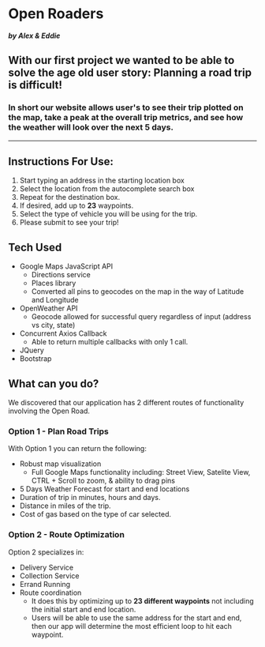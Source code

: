 # Open Roaders
***by Alex & Eddie***

## With our first project we wanted to be able to solve the age old user story: **Planning a road trip is difficult!**
### In short our website allows user's to see their trip plotted on the map, take a peak at the overall trip metrics, and see how the weather will look over the next 5 days. 
---
## Instructions For Use:
1. Start typing an address in the starting location box
2. Select the location from the autocomplete search box
3. Repeat for the destination box. 
4. If desired, add up to **23** waypoints. 
5. Select the type of vehicle you will be using for the trip. 
6. Please submit to see your trip!

## Tech Used
* Google Maps JavaScript API
    * Directions service
    * Places library
    * Converted all pins to geocodes on the map in the way of Latitude and Longitude
* OpenWeather API
    * Geocode allowed for successful query regardless of input (address vs city, state)
* Concurrent Axios Callback
    * Able to return multiple callbacks with only 1 call. 
* JQuery
* Bootstrap

## What can you do? 
We discovered that our application has 2 different routes of functionality involving the Open Road. 
### Option 1 - Plan Road Trips
With Option 1 you can return the following: 
* Robust map visualization
    * Full Google Maps functionality including: Street View, Satelite View, CTRL + Scroll to zoom, & ability to drag pins
* 5 Days Weather Forecast for start and end locations
* Duration of trip in minutes, hours and days. 
* Distance in miles of the trip. 
* Cost of gas based on the type of car selected. 
### Option 2 - Route Optimization
Option 2 specializes in:
* Delivery Service
* Collection Service
* Errand Running
* Route coordination
    * It does this by optimizing up to **23 different waypoints** not including the initial start and end location.
    * Users will be able to use the same address for the start and end, then our app will determine the most efficient loop to hit each waypoint. 